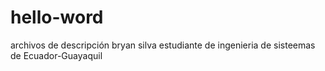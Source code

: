 # hello-word
archivos de descripción 
bryan silva estudiante de ingenieria de sisteemas de Ecuador-Guayaquil
